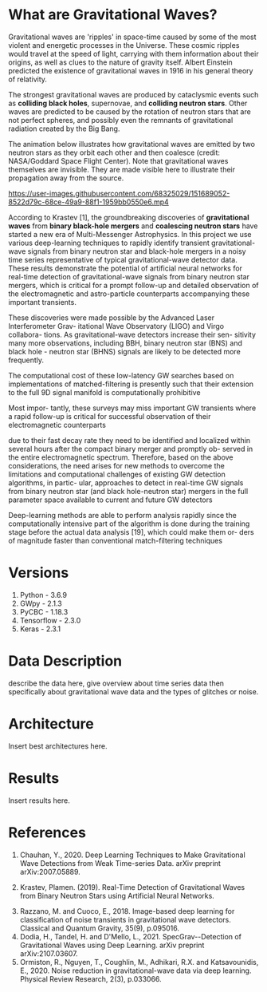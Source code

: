 # What are Gravitational Waves?
Gravitational waves are 'ripples' in space-time caused by some of the most violent and energetic processes in the Universe. These cosmic ripples would travel at the speed of light, carrying with them information about their origins, as well as clues to the nature of gravity itself. Albert Einstein predicted the existence of gravitational waves in 1916 in his general theory of relativity.

The strongest gravitational waves are produced by cataclysmic events such as **colliding black holes**, supernovae, and **colliding neutron stars**. Other waves are predicted to be caused by the rotation of neutron stars that are not perfect spheres, and possibly even the remnants of gravitational radiation created by the Big Bang.

The animation below illustrates how gravitational waves are emitted by two neutron stars as they orbit each other and then coalesce (credit: NASA/Goddard Space Flight Center). Note that gravitational waves themselves are invisible. They are made visible here to illustrate their propagation away from the source.

https://user-images.githubusercontent.com/68325029/151689052-8522d79c-68ce-49a9-88f1-1959bb0550e6.mp4

According to Krastev [1], the groundbreaking discoveries of **gravitational waves** from **binary black-hole mergers** and **coalescing neutron stars** have started a new era of Multi-Messenger Astrophysics. In this project we use various deep-learning techniques to rapidly identify transient gravitational-wave signals from binary neutron star and black-hole mergers in a noisy time series representative of typical gravitational-wave detector data. These results demonstrate the potential of artificial neural networks for real-time detection of gravitational-wave signals from binary neutron star mergers, which is critical for a prompt follow-up and detailed observation of the electromagnetic and astro-particle counterparts accompanying these important transients.

These discoveries were
made possible by the Advanced Laser Interferometer Grav-
itational Wave Observatory (LIGO) and Virgo collabora-
tions. As gravitational-wave detectors increase their sen-
sitivity many more observations, including BBH, binary
neutron star (BNS) and black hole - neutron star (BHNS)
signals are likely to be detected more frequently.

The computational cost of these low-latency GW
searches based on implementations of matched-filtering is
presently such that their extension to the full 9D signal
manifold is computationally prohibitive

Most impor-
tantly, these surveys may miss important GW transients
where a rapid follow-up is critical for successful observation
of their electromagnetic counterparts

due to their fast decay
rate they need to be identified and localized within several
hours after the compact binary merger and promptly ob-
served in the entire electromagnetic spectrum. Therefore,
based on the above considerations, the need arises for new
methods to overcome the limitations and computational
challenges of existing GW detection algorithms, in partic-
ular, approaches to detect in real-time GW signals from
binary neutron star (and black hole-neutron star) mergers
in the full parameter space available to current and future
GW detectors

Deep-learning methods are able to perform
analysis rapidly since the computationally intensive part
of the algorithm is done during the training stage before
the actual data analysis [19], which could make them or-
ders of magnitude faster than conventional match-filtering
techniques

# Versions
1) Python     - 3.6.9
2) GWpy       - 2.1.3
3) PyCBC      - 1.18.3
2) Tensorflow - 2.3.0
3) Keras      - 2.3.1 

# Data Description
describe the data here, give overview about time series data then specifically about gravitational wave data and the types of glitches or noise.
    
# Architecture
Insert best architectures here.

# Results
Insert results here.

# References
1. <p>Chauhan, Y., 2020. Deep Learning Techniques to Make Gravitational Wave Detections from Weak Time-series Data. arXiv preprint arXiv:2007.05889.</p>
2. <p>Krastev, Plamen. (2019). Real-Time Detection of Gravitational Waves from Binary Neutron Stars using Artificial Neural Networks. </p>
3. Razzano, M. and Cuoco, E., 2018. Image-based deep learning for classification of noise transients in gravitational wave detectors. Classical and Quantum Gravity, 35(9), p.095016.
4. Dodia, H., Tandel, H. and D'Mello, L., 2021. SpecGrav--Detection of Gravitational Waves using Deep Learning. arXiv preprint arXiv:2107.03607.
5. Ormiston, R., Nguyen, T., Coughlin, M., Adhikari, R.X. and Katsavounidis, E., 2020. Noise reduction in gravitational-wave data via deep learning. Physical Review Research, 2(3), p.033066.
